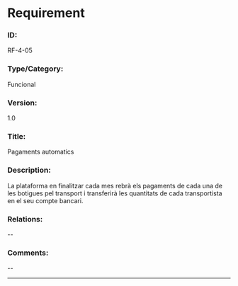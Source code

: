 # Requirement

### ID:
RF-4-05

### Type/Category:
Funcional

### Version:
1.0

### Title:
Pagaments automatics

### Description:
La plataforma en finalitzar cada mes rebrà els pagaments de cada una de les botigues pel transport i transferirà les quantitats de cada transportista en el seu compte bancari.

### Relations:
--

### Comments:
--

---